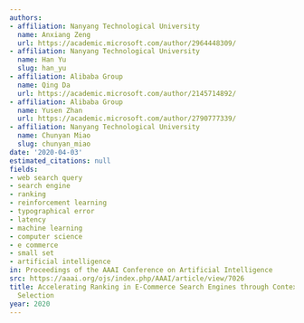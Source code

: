 ```yaml
---
authors:
- affiliation: Nanyang Technological University
  name: Anxiang Zeng
  url: https://academic.microsoft.com/author/2964448309/
- affiliation: Nanyang Technological University
  name: Han Yu
  slug: han_yu
- affiliation: Alibaba Group
  name: Qing Da
  url: https://academic.microsoft.com/author/2145714892/
- affiliation: Alibaba Group
  name: Yusen Zhan
  url: https://academic.microsoft.com/author/2790777339/
- affiliation: Nanyang Technological University
  name: Chunyan Miao
  slug: chunyan_miao
date: '2020-04-03'
estimated_citations: null
fields:
- web search query
- search engine
- ranking
- reinforcement learning
- typographical error
- latency
- machine learning
- computer science
- e commerce
- small set
- artificial intelligence
in: Proceedings of the AAAI Conference on Artificial Intelligence
src: https://aaai.org/ojs/index.php/AAAI/article/view/7026
title: Accelerating Ranking in E-Commerce Search Engines through Contextual Factor
  Selection
year: 2020
---
```

